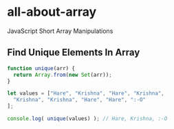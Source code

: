 # all-about-array
JavaScript Short Array Manipulations


## Find Unique Elements In Array

```javascript
function unique(arr) {
  return Array.from(new Set(arr));
}

let values = ["Hare", "Krishna", "Hare", "Krishna",
  "Krishna", "Krishna", "Hare", "Hare", ":-O"
];

console.log( unique(values) ); // Hare, Krishna, :-O
```